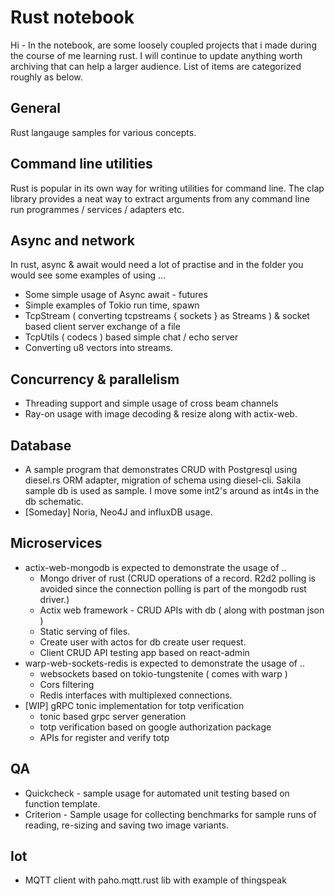 # Rust notebook

Hi - In the notebook, are some loosely coupled projects that i made during the course of me learning rust. I will continue to update anything worth archiving that can help a larger audience.
List of items are categorized roughly as below.

## General
Rust langauge samples for various concepts.

## Command line utilities

Rust is popular in its own way for writing utilities for command line. The clap library provides a neat way to extract arguments from any command line run programmes / services / adapters etc.

## Async and network
In rust, async & await would need a lot of practise and in the folder you would see some examples of using ...

 - Some simple usage of Async await - futures
 - Simple examples of Tokio run time, spawn  
 - TcpStream ( converting tcpstreams { sockets } as Streams ) & socket based client server exchange of a file
 - TcpUtils ( codecs ) based simple chat / echo server
 - Converting u8 vectors into streams.

## Concurrency & parallelism
- Threading support and simple usage of cross beam channels
- Ray-on usage with image decoding & resize along with actix-web.

## Database
- A sample program that demonstrates CRUD with Postgresql using diesel.rs ORM adapter, migration of schema using diesel-cli. Sakila sample db is used as sample. I move some int2's around as int4s in the db schematic.
- [Someday] Noria, Neo4J and influxDB usage.

## Microservices
- actix-web-mongodb is expected to demonstrate the usage of ..
	- Mongo driver of rust (CRUD operations of a record. R2d2 polling is avoided since the connection polling is part of the mongodb rust driver.)
    - Actix web framework - CRUD APIs with db ( along with postman json )
    - Static serving of files.
    - Create user with actos for db create user request.
    - Client CRUD API testing app based on react-admin
- warp-web-sockets-redis is expected to demonstrate the usage of ..
  - websockets based on tokio-tungstenite ( comes with warp )
  - Cors filtering
  - Redis interfaces with multiplexed connections.
- [WIP] gRPC tonic implementation for totp verification
  - tonic based grpc server generation
  - totp verification based on google authorization package
  - APIs for register and verify totp

## QA
- Quickcheck - sample usage for automated unit testing based on function template.
- Criterion - Sample usage for collecting benchmarks for sample runs of reading, re-sizing and saving two image variants.

## Iot
- MQTT client with paho.mqtt.rust lib with example of thingspeak
